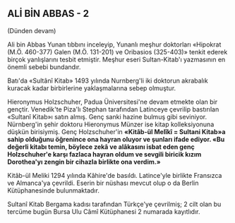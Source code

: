 ## ALİ BİN ABBAS - 2

(Dünden devam)

Ali bin Abbas Yunan tıbbını inceleyip, Yu­nanlı meşhur doktorları «Hipokrat (M.Ö. 460-377) Galen (M.Ö. 131-201) ve Oribasios (325-403)» tenkit ederek birçok yanlışlarını tesbit et­miştir. Meşhur eseri Sultan-Kitab'ı yazmasının en önemli sebebi bundandır.

Batı'da «Sultânî Kitab» 1493 yılında Nurnberg'li iki doktorun akrabalık kuracak kadar birbirlerine yaklaşmalarına sebep olmuştur.

Hieronymus Holzschuher, Padua Üniversitesi'ne devam etmekte olan bir gençtir. Venedik'­te Piza'lı Stephan tarafından Latinceye çevrilip bastırılan «Sultanî Kitab»ı satın almış. Genç san­ki hazine bulmuş gibi seviniyor. Nürnberg'in şehir doktoru Hieronymus Münzer ise kitap kolleksiyonuna düşkün birisiymiş. Genç Holzschuher'in **«Kitâb-ül Melîkî = Sultani Kitab»a sahip olduğunu öğrenince ona hayran oluyor ve şun­ları ifade ediyor. «Bu değerli kitabı temin, böy­lece zekâ ve alâkasını isbat eden genç Holzschuher'e karşı fazlaca hayran oldum ve sevgili bi­ricik kızım Dorothea'yı zengin bir cihazla bir­likte ona verdim.»**

Kitâb-ül Meliki 1294 yılında Kâhire'de basıl­dı. Latince'yle birlikte Fransızca ve Almanca'ya çevrildi. Eserin bir nüshası mevcut olup o da Berlin Kütüphanesinde bulunmaktadır.

Sultanî Kitab Bergama kadısı tarafından Türkçe'ye çevrilmiş; 2 cilt olan bu tercüme bu­gün Bursa Ulu Câmî Kütüphanesi 2 numarada kayıtlıdır.
